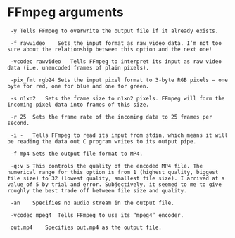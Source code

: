  #  FFmpeg arguments 
 
 
     -y	Tells FFmpeg to overwrite the output file if it already exists.
    
     -f rawvideo	Sets the input format as raw video data. I’m not too sure about the relationship between this option and the next one!
    
     -vcodec rawvideo	Tells FFmpeg to interpret its input as raw video data (i.e. unencoded frames of plain pixels).
    
     -pix_fmt rgb24	Sets the input pixel format to 3-byte RGB pixels – one byte for red, one for blue and one for green.
    
     -s n1xn2	Sets the frame size to n1×n2 pixels. FFmpeg will form the incoming pixel data into frames of this size.
    
     -r 25	Sets the frame rate of the incoming data to 25 frames per second.
    
     -i -	Tells FFmpeg to read its input from stdin, which means it will be reading the data out C program writes to its output pipe.
    
     -f mp4	Sets the output file format to MP4.
    
     -q:v 5	This controls the quality of the encoded MP4 file. The numerical range for this option is from 1 (highest quality, biggest file size) to 32 (lowest quality, smallest file size). I arrived at a value of 5 by trial and error. Subjectively, it seemed to me to give roughly the best trade off between file size and quality.
    
     -an	Specifies no audio stream in the output file.
    
     -vcodec mpeg4	Tells FFmpeg to use its “mpeg4” encoder.
    
     out.mp4	Specifies out.mp4 as the output file.
